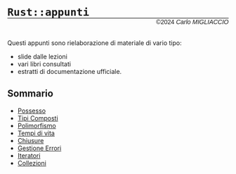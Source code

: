 <style> 
    body{
        text-align: justify; 
    } 
</style>
# `Rust::appunti`
<div style='font-family: Arial; 
            text-align: right; margin-top: -20px; 
            font-size: 14px;
            border-top: 1px solid black'>
    &copy2024 <i>Carlo MIGLIACCIO</i>
</div>

<br>

Questi appunti sono rielaborazione di materiale di vario tipo:
* slide dalle lezioni
* vari libri consultati
* estratti di documentazione ufficiale.

## Sommario
* [Possesso](1_Possesso.pdf) 
* [Tipi Composti](2_TipiComposti.pdf)
* [Polimorfismo]()
* [Tempi di vita]()
* [Chiusure]()
* [Gestione Errori]()
* [Iteratori]()
* [Collezioni]()
